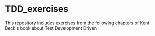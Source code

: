 # TDD_exercises


This repository includes exercises from the following chapters of Kent Beck's book about Test Development Driven